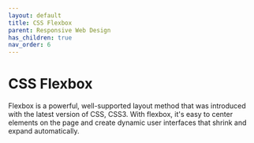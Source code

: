 ```yaml
---
layout: default
title: CSS Flexbox
parent: Responsive Web Design
has_children: true
nav_order: 6
---
```

# CSS Flexbox
Flexbox is a powerful, well-supported layout method that was introduced with the latest version of CSS, CSS3. With flexbox, it's easy to center elements on the page and create dynamic user interfaces that shrink and expand automatically.